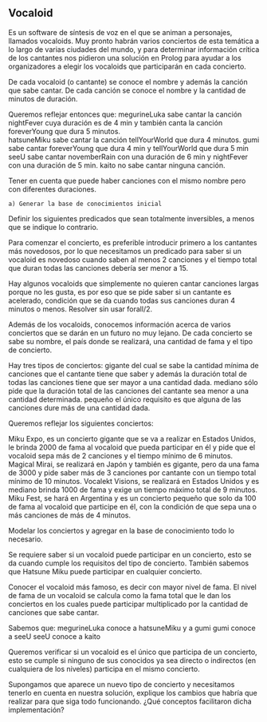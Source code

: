 ## Vocaloid

Es un software de síntesis de voz en el que se animan a personajes, llamados vocaloids. Muy pronto habrán varios conciertos de esta temática a lo largo de varias ciudades del mundo, y para determinar información crítica de los cantantes nos pidieron una solución en Prolog para ayudar a los organizadores a elegir los vocaloids que participarán en cada concierto.

De cada vocaloid (o cantante) se conoce el nombre y además la canción que sabe cantar. De cada canción se conoce el nombre y la cantidad de minutos de duración.

Queremos reflejar entonces que:
megurineLuka sabe cantar la canción nightFever cuya duración es de 4 min y también canta la canción foreverYoung que dura 5 minutos.	
hatsuneMiku sabe cantar la canción tellYourWorld que dura 4 minutos.
gumi sabe cantar foreverYoung que dura 4 min y tellYourWorld que dura 5 min
seeU sabe cantar novemberRain con una duración de 6 min y nightFever con una duración de 5 min.
kaito no sabe cantar ninguna canción.

Tener en cuenta que puede haber canciones con el mismo nombre pero con diferentes duraciones.

	a) Generar la base de conocimientos inicial

Definir los siguientes predicados que sean totalmente inversibles, a menos que se indique lo contrario.

Para comenzar el concierto, es preferible introducir primero a los cantantes más novedosos, por lo que necesitamos un predicado para saber si un vocaloid es novedoso cuando saben al menos 2 canciones y el tiempo total que duran todas las canciones debería ser menor a 15.
	
Hay algunos vocaloids que simplemente no quieren cantar canciones largas porque no les gusta, es por eso que se pide saber si un cantante es acelerado, condición que se da cuando todas sus canciones duran 4 minutos o menos. Resolver sin usar forall/2.

Además de los vocaloids, conocemos información acerca de varios conciertos que se darán en un futuro no muy lejano. De cada concierto se sabe su nombre, el país donde se realizará, una cantidad de fama y el tipo de concierto.

Hay tres tipos de conciertos:
gigante del cual se sabe la cantidad mínima de canciones que el cantante tiene que saber y además la duración total de todas las canciones tiene que ser mayor a una cantidad dada.
mediano sólo pide que la duración total de las canciones del cantante sea menor a una 	cantidad determinada.
pequeño el único requisito es que alguna de las canciones dure más de una cantidad dada.




Queremos reflejar los siguientes conciertos:

Miku Expo, es un concierto gigante que se va a realizar en Estados Unidos, le brinda 2000 de fama al vocaloid que pueda participar en él y pide que el vocaloid sepa más de 2 canciones y el tiempo mínimo de 6 minutos.	
Magical Mirai, se realizará en Japón y también es gigante, pero da una fama de 3000 y pide saber más de 3 canciones por cantante con un tiempo total mínimo de 10 minutos. 
Vocalekt Visions, se realizará en Estados Unidos y es mediano brinda 1000 de fama y exige un tiempo máximo total de 9 minutos.	
Miku Fest, se hará en Argentina y es un concierto pequeño que solo da 100 de fama al vocaloid que participe en él, con la condición de que sepa una o más canciones de más de 4 minutos.

Modelar los conciertos y agregar en la base de conocimiento todo lo necesario.

Se requiere saber si un vocaloid puede participar en un concierto, esto se da cuando cumple los requisitos del tipo de concierto. También sabemos que Hatsune Miku puede participar en cualquier concierto.

Conocer el vocaloid más famoso, es decir con mayor nivel de fama. El nivel de fama de un vocaloid se calcula como la fama total que le dan los conciertos en los cuales puede participar multiplicado por la cantidad de canciones que sabe cantar.

Sabemos que:
megurineLuka conoce a hatsuneMiku  y a gumi 
gumi conoce a seeU
seeU conoce a kaito

Queremos verificar si un vocaloid es el único que participa de un concierto, esto se cumple si ninguno de sus conocidos ya sea directo o indirectos (en cualquiera de los niveles) participa en el mismo concierto.

Supongamos que aparece un nuevo tipo de concierto y necesitamos tenerlo en cuenta en nuestra solución, explique los cambios que habría que realizar para que siga todo funcionando. ¿Qué conceptos facilitaron dicha implementación?
